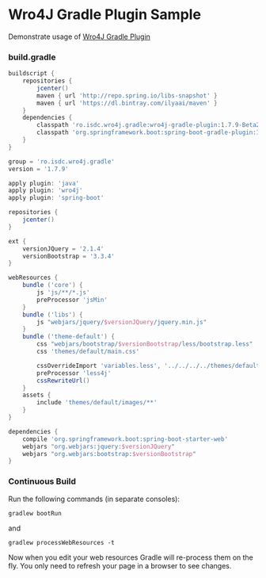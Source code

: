 # Wro4J Gradle Plugin Sample

Demonstrate usage of [Wro4J Gradle Plugin](https://github.com/IlyaAI/wro4j-gradle-plugin)

### build.gradle
```groovy
buildscript {
    repositories {
        jcenter()
        maven { url 'http://repo.spring.io/libs-snapshot' }
        maven { url 'https://dl.bintray.com/ilyaai/maven' }
    }
    dependencies {
        classpath 'ro.isdc.wro4j.gradle:wro4j-gradle-plugin:1.7.9-Beta2'
        classpath 'org.springframework.boot:spring-boot-gradle-plugin:1.3.0.RELEASE'
    }
}

group = 'ro.isdc.wro4j.gradle'
version = '1.7.9'

apply plugin: 'java'
apply plugin: 'wro4j'
apply plugin: 'spring-boot'

repositories {
    jcenter()
}

ext {
    versionJQuery = '2.1.4'
    versionBootstrap = '3.3.4'
}

webResources {
    bundle ('core') {
        js 'js/**/*.js'
        preProcessor 'jsMin'
    }
    bundle ('libs') {
        js "webjars/jquery/$versionJQuery/jquery.min.js"
    }
    bundle ('theme-default') {
        css "webjars/bootstrap/$versionBootstrap/less/bootstrap.less"
        css 'themes/default/main.css'

        cssOverrideImport 'variables.less', '../../../../themes/default/variables.less'
        preProcessor 'less4j'
        cssRewriteUrl()
    }
    assets {
        include 'themes/default/images/**'
    }
}

dependencies {
    compile 'org.springframework.boot:spring-boot-starter-web'
    webjars "org.webjars:jquery:$versionJQuery"
    webjars "org.webjars:bootstrap:$versionBootstrap"
}
```

### Continuous Build

Run the following commands (in separate consoles):
```
gradlew bootRun
```
and
```
gradlew processWebResources -t
```
Now when you edit your web resources Gradle will re-process them on the fly.
You only need to refresh your page in a browser to see changes.